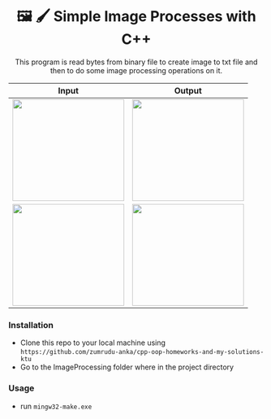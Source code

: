 <h1 align="center">🖼 🖌 Simple Image Processes with C++</h1>

<p align="center">This program is read bytes from binary file to create image to txt file and then to do some image processing operations on it.</p>

<table align="center">
    <thead>
        <tr>
            <th>
                Input
            </th>
            <th>
                Output
            </th>
        </tr>
    </thead>
    <tbody>
        <tr>
            <td>
                <img width="220px" height="200px" src = "https://github.com/zumrudu-anka/cpp-oop-homeworks-and-my-solutions-ktu/blob/master/ImageProcessing/doc/inputs/image_file1.png">
            </td>
            <td>
                <img width="220px" height="200px" src = "https://github.com/zumrudu-anka/cpp-oop-homeworks-and-my-solutions-ktu/blob/master/ImageProcessing/doc/outputs/image_file1.png">
            </td>
        </tr>
        <tr>
            <td>
                <img width="220px" height="200px" src = "https://github.com/zumrudu-anka/cpp-oop-homeworks-and-my-solutions-ktu/blob/master/ImageProcessing/doc/inputs/image_file2.png">
            </td>
            <td>
                <img width="220px" height="200px" src = "https://github.com/zumrudu-anka/cpp-oop-homeworks-and-my-solutions-ktu/blob/master/ImageProcessing/doc/outputs/image_file2.png">
            </td>
        </tr>
    </tbody>
</table>

### Installation

- Clone this repo to your local machine using `https://github.com/zumrudu-anka/cpp-oop-homeworks-and-my-solutions-ktu`
- Go to the ImageProcessing folder where in the project directory

### Usage

- run `mingw32-make.exe`